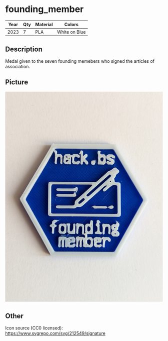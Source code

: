 # founding\_member

| Year | Qty | Material | Colors |
| ---- | --- | -------- | ------ |
| 2023 | 7   | PLA      | White on Blue |

## Description

Medal given to the seven founding memebers who signed the articles of association.

## Picture

![medal hires picture](pics/hires.jpg)

## Other

Icon source (CC0 licensed): https://www.svgrepo.com/svg/212549/signature
